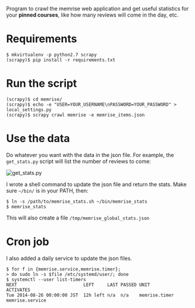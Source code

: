 Program to crawl the memrise web application and get useful statistics for your
**pinned courses**, like how many reviews will come in the day, etc.


# Requirements

```Shell
$ mkvirtualenv -p python2.7 scrapy
(scrapy)$ pip install -r requirements.txt
```


# Run the script


```Shell
(scrapy)$ cd memrise/
(scrapy)$ echo -e "USER=YOUR_USERNAME\nPASSWORD=YOUR_PASSWORD" > local_settings.py
(scrapy)$ scrapy crawl memrise -e memrise_items.json
```


# Use the data

Do whatever you want with the data in the json file.
For example, the `get_stats.py` script will list the number of reviews to come:

![get_stats.py](http://i.imgur.com/pnUsz5w.png)


I wrote a shell command to update the json file and return the stats.
Make sure `~/bin/` is in your PATH, then:
```Shell
$ ln -s /path/to/memrise_stats.sh ~/bin/memrise_stats
$ memrise_stats
```

This will also create a file `/tmp/memrise_global_stats.json`



# Cron job

I also added a daily service to update the json files.
```Shell
$ for f in {memrise.service,memrise.timer};
> do sudo ln -s $file /etc/systemd/user/; done
$ systemctl --user list-timers
NEXT                         LEFT     LAST PASSED UNIT          ACTIVATES
Tue 2014-08-26 00:00:00 JST  12h left n/a  n/a    memrise.timer memrise.service
```
